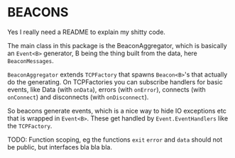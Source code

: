 # BEACONS

Yes I really need a README to explain my shitty code.

The main class in this package is the BeaconAggregator, which is basically an `Event<B>` generator, B being the thing built from the data, here `BeaconMessages`.

`BeaconAggregator` extends `TCPFactory` that spawns `Beacon<B>`'s that actually do the generating. On TCPFactories you can subscribe handlers for basic events, like Data (with `onData`), errors (with `onError`), connects (with `onConnect`) and disconnects (with `onDisconnect`).

So beacons generate events, which is a nice way to hide IO exceptions etc that is wrapped in `Event<B>`. These get handled by `Event.EventHandlers` like the `TCPFactory`.

TODO: Function scoping, eg the functions `exit` `error` and `data` should not be public, but interfaces bla bla bla.
